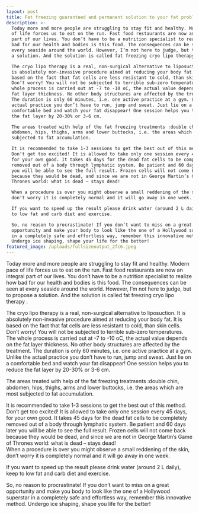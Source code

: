 ```yaml
---
layout: post
title: Fat freezing guaranteed and permanent solution to your fat problem.
description: >-
  Today more and more people are struggling to stay fit and healthy. Modern pace
  of life forces us to eat on the run. Fast food restaurants are now an integral
  part of our lives. You don’t have to be a nutrition specialist to realize how
  bad for our health and bodies is this food. The consequences can be seen at
  every seaside around the world. However, I’m not here to judge, but to propose
  a solution. And the solution is called fat freezing cryo lipo therapy .

  The cryo lipo therapy is a real, non-surgical alternative to liposuction. It
  is absolutely non-invasive procedure aimed at reducing your body fat. It is
  based on the fact that fat cells are less resistant to cold, than skin cells.
  Don’t worry! You will not be subjected to terrible sub-zero temperatures. The
  whole process is carried out at -7 to -10 oC, the actual value depends on the
  fat layer thickness. No other body structures are affected by the treatment.
  The duration is only 60 minutes, i.e. one active practice at a gym. Unlike the
  actual practice you don’t have to run, jump and sweat. Just lie on a
  comfortable bed and watch your fat disappear! One session helps you to reduce
  the fat layer by 20-30% or 3-6 cm. 

  The areas treated with help of the fat freezing treatments :double chin,
  abdomen, hips, thighs, arms and lower buttocks, i.e. the areas which are most
  subjected to fat accumulation.

  It is recommended to take 1-3 sessions to get the best out of this method.
  Don’t get too excited! It is allowed to take only one session every 45 days,
  for your own good. It takes 45 days for the dead fat cells to be completely
  removed out of a body through lymphatic system. Be patient and 60 days later
  you will be able to see the full result. Frozen cells will not come back
  because they would be dead, and since we are not in George Martin’s Game of
  Thrones world: what is dead – stays dead!

  When a procedure is over you might observe a small reddening of the skin,
  don’t worry it is completely normal and it will go away in one week.

  If you want to speed up the result please drink water (around 2 L daily), keep
  to low fat and carb diet and exercise.         

  So, no reason to procrastinate! If you don’t want to miss on a great
  opportunity and make your body to look like the one of a Hollywood superstar
  in a completely safe and effortless way, remember this innovative method.
  Undergo ice shaping, shape your life for the better!
featured_image: /uploads/fullsizeoutput_2fc6.jpeg
---
```


Today more and more people are struggling to stay fit and healthy. Modern pace of life forces us to eat on the run. Fast food restaurants are now an integral part of our lives. You don’t have to be a nutrition specialist to realize how bad for our health and bodies is this food. The consequences can be seen at every seaside around the world. However, I’m not here to judge, but to propose a solution. And the solution is called fat freezing cryo lipo therapy .

The cryo lipo therapy is a real, non-surgical alternative to liposuction. It is absolutely non-invasive procedure aimed at reducing your body fat. It is based on the fact that fat cells are less resistant to cold, than skin cells. Don’t worry! You will not be subjected to terrible sub-zero temperatures. The whole process is carried out at -7 to -10 oC, the actual value depends on the fat layer thickness. No other body structures are affected by the treatment. The duration is only 60 minutes, i.e. one active practice at a gym. Unlike the actual practice you don’t have to run, jump and sweat. Just lie on a comfortable bed and watch your fat disappear! One session helps you to reduce the fat layer by 20-30% or 3-6 cm.&nbsp;

The areas treated with help of the fat freezing treatments :double chin, abdomen, hips, thighs, arms and lower buttocks, i.e. the areas which are most subjected to fat accumulation.

It is recommended to take 1-3 sessions to get the best out of this method. Don’t get too excited! It is allowed to take only one session every 45 days, for your own good. It takes 45 days for the dead fat cells to be completely removed out of a body through lymphatic system. Be patient and 60 days later you will be able to see the full result. Frozen cells will not come back because they would be dead, and since we are not in George Martin’s Game of Thrones world: what is dead – stays dead!<br>When a procedure is over you might observe a small reddening of the skin, don’t worry it is completely normal and it will go away in one week.

If you want to speed up the result please drink water (around 2 L daily), keep to low fat and carb diet and exercise. &nbsp; &nbsp; &nbsp; &nbsp;&nbsp;

So, no reason to procrastinate! If you don’t want to miss on a great opportunity and make you body to look like the one of a Hollywood superstar in a completely safe and effortless way, remember this innovative method. Undergo ice shaping, shape you life for the better!